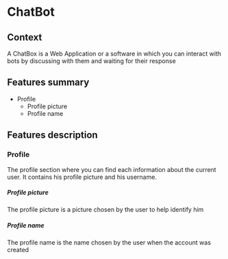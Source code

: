 # ChatBot

## Context

A ChatBox is a Web Application or a software in which you can interact with bots by discussing with them and waiting for their response

## Features summary

* Profile
  * Profile picture
  * Profile name

## Features description
###  Profile 
The profile section where you can find each information about the current user. It contains his profile picture and his username.
##### Profile picture 
The profile picture is a picture chosen by the user to help identify him
##### Profile name
 The profile name is the name chosen by the user when the account was created
